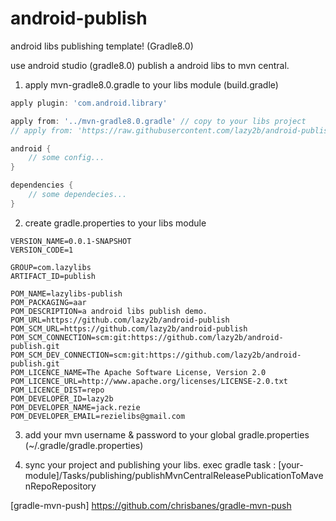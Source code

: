 # android-publish
android libs publishing template! (Gradle8.0)

use android studio (gradle8.0) publish a android libs to mvn central.

1. apply mvn-gradle8.0.gradle to your libs module (build.gradle)
```gradle
apply plugin: 'com.android.library'

apply from: '../mvn-gradle8.0.gradle' // copy to your libs project
// apply from: 'https://raw.githubusercontent.com/lazy2b/android-publish/main/mvn-gradle8.0.gradle' // or include from here

android {
    // some config...
}

dependencies {
    // some dependecies...
}
```

2. create gradle.properties to your libs module
```
VERSION_NAME=0.0.1-SNAPSHOT
VERSION_CODE=1

GROUP=com.lazylibs
ARTIFACT_ID=publish

POM_NAME=lazylibs-publish
POM_PACKAGING=aar
POM_DESCRIPTION=a android libs publish demo.
POM_URL=https://github.com/lazy2b/android-publish
POM_SCM_URL=https://github.com/lazy2b/android-publish
POM_SCM_CONNECTION=scm:git:https://github.com/lazy2b/android-publish.git
POM_SCM_DEV_CONNECTION=scm:git:https://github.com/lazy2b/android-publish.git
POM_LICENCE_NAME=The Apache Software License, Version 2.0
POM_LICENCE_URL=http://www.apache.org/licenses/LICENSE-2.0.txt
POM_LICENCE_DIST=repo
POM_DEVELOPER_ID=lazy2b
POM_DEVELOPER_NAME=jack.rezie
POM_DEVELOPER_EMAIL=rezielibs@gmail.com
```

3. add your mvn username & password to your global gradle.properties (~/.gradle/gradle.properties)
 
5. sync your project and publishing your libs.
exec gradle task : [your-module]/Tasks/publishing/publishMvnCentralReleasePublicationToMavenRepoRepository

[gradle-mvn-push] https://github.com/chrisbanes/gradle-mvn-push
